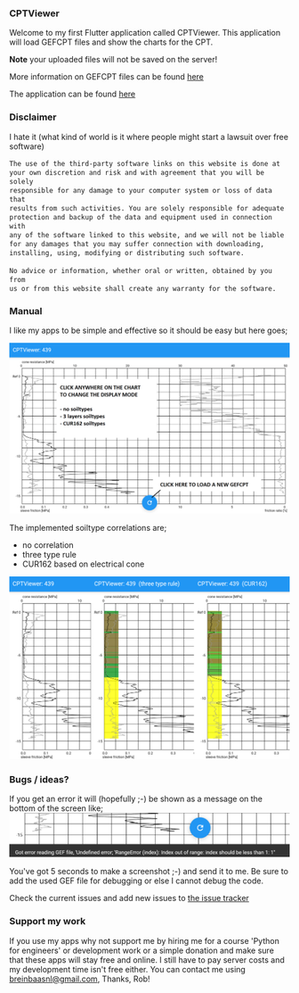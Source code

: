 ### CPTViewer

Welcome to my first Flutter application called CPTViewer. This application will load GEFCPT files and show the charts for the CPT.

**Note** your uploaded files will not be saved on the server!

More information on GEFCPT files can be found [here](https://publicwiki.deltares.nl/display/STREAM/GEF-CPT)

The application can be found [here](https://cptviewer-458db.web.app/#/)

### Disclaimer

I hate it (what kind of world is it where people might start a lawsuit over free software)

```
The use of the third-party software links on this website is done at
your own discretion and risk and with agreement that you will be solely
responsible for any damage to your computer system or loss of data that
results from such activities. You are solely responsible for adequate
protection and backup of the data and equipment used in connection with
any of the software linked to this website, and we will not be liable
for any damages that you may suffer connection with downloading,
installing, using, modifying or distributing such software. 

No advice or information, whether oral or written, obtained by you from 
us or from this website shall create any warranty for the software.
```

### Manual

I like my apps to be simple and effective so it should be easy but here goes;

![manual](https://github.com/breinbaas/breinbaas.github.io/blob/master/img/cptviewer.02.png?raw=true)

The implemented soiltype correlations are;

* no correlation
* three type rule
* CUR162 based on electrical cone

![implemented soil correlations](https://github.com/breinbaas/breinbaas.github.io/blob/master/img/cptviewer.03.png?raw=true)

### Bugs / ideas?

If you get an error it will (hopefully ;-) be shown as a message on the bottom of the screen like;
![manual](https://github.com/breinbaas/breinbaas.github.io/blob/master/img/cptviewer.04.png?raw=true)

You've got 5 seconds to make a screenshot ;-) and send it to me. Be sure to add the used GEF file for debugging or else I cannot
debug the code. 

Check the current issues and add new issues to [the issue tracker](https://github.com/breinbaas/cptviewer_issues/issues)

### Support my work

If you use my apps why not support me by hiring me for a course 'Python for engineers' or development work or a simple donation and make sure that these apps will stay free and online. I still have to pay server costs and my development time isn't free either. You can contact me using breinbaasnl@gmail.com, Thanks, Rob!





